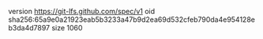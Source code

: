 version https://git-lfs.github.com/spec/v1
oid sha256:65a9e0a21923eab5b3233a47b9d2ea69d532cfeb790da4e954128eb3da4d7897
size 1060
